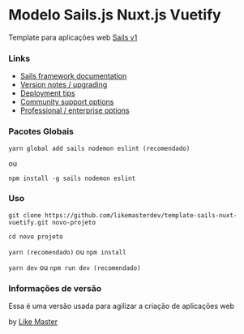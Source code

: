 # Modelo Sails.js Nuxt.js Vuetify

Template para aplicações web [Sails v1](https://sailsjs.com)


### Links

+ [Sails framework documentation](https://sailsjs.com/get-started)
+ [Version notes / upgrading](https://sailsjs.com/documentation/upgrading)
+ [Deployment tips](https://sailsjs.com/documentation/concepts/deployment)
+ [Community support options](https://sailsjs.com/support)
+ [Professional / enterprise options](https://sailsjs.com/enterprise)

### Pacotes Globais

`yarn global add sails nodemon eslint (recomendado)`

ou

`npm install -g sails nodemon eslint`

### Uso

`git clone https://github.com/likemasterdev/template-sails-nuxt-vuetify.git novo-projeto`

`cd novo projeto`

`yarn (recomendado)` ou `npm install`

`yarn dev` ou `npm run dev (recomendado)`

### Informações de versão

Essa é uma versão usada para agilizar a criação de aplicações web

<!-- Internally, Sails used [`sails-generate@1.16.13`](https://github.com/balderdashy/sails-generate/tree/v1.16.13/lib/core-generators/new). -->



<!--
Note:  Generators are usually run using the globally-installed `sails` CLI (command-line interface).  This CLI version is _environment-specific_ rather than app-specific, thus over time, as a project's dependencies are upgraded or the project is worked on by different developers on different computers using different versions of Node.js, the Sails dependency in its package.json file may differ from the globally-installed Sails CLI release it was originally generated with.  (Be sure to always check out the relevant [upgrading guides](https://sailsjs.com/upgrading) before upgrading the version of Sails used by your app.  If you're stuck, [get help here](https://sailsjs.com/support).)
-->

by [Like Master](https://likemaster.dev)
